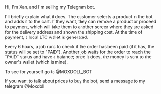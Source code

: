 Hi, I'm Xan, and I'm selling my Telegram bot.

I'll briefly explain what it does. The customer selects a product in the bot and adds it to the cart.
If they want, they can remove a product or proceed to payment, which will take them to another screen
where they are asked for the delivery address and shown the shipping cost. At the time of payment, a 
local LTC wallet is generated.

Every 6 hours, a job runs to check if the order has been paid (if it has, the status will be set to "PAID"). 
Another job waits for the order to reach the "PAID" status and have a balance; once it does,
the money is sent to the owner's wallet (which is mine).

To see for yourself go to @MOXDOLL_BOT

If you want to talk about prices to buy the bot, send a message to my telegram @Moxdoll
